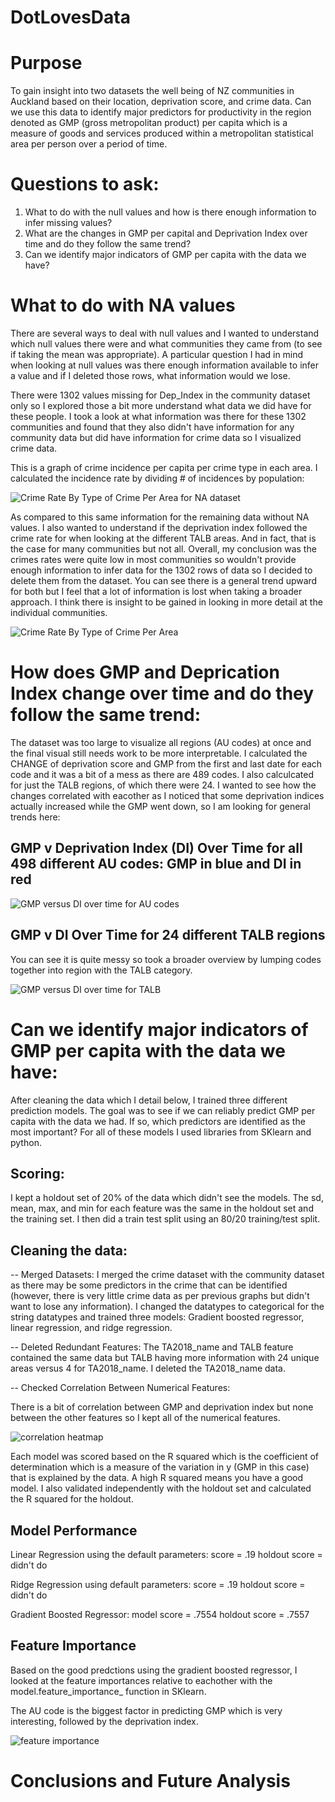 # DotLovesData

# Purpose

To gain insight into two datasets the well being of NZ communities in Auckland based on their location, deprivation score, and crime data. Can we use this data to identify major predictors for productivity in the region denoted as GMP (gross metropolitan product) per capita which is a measure of goods and services produced within a metropolitan statistical area per person over a period of 
time.

# Questions to ask:

1) What to do with the null values and how is there enough information to infer missing values?
2) What are the changes in GMP per capital and Deprivation Index over time and do they follow the same trend?
3) Can we identify major indicators of GMP per capita with the data we have?

# What to do with NA values

There are several ways to deal with null values and I wanted to understand which null values there were and what communities they came from (to see if taking the mean was appropriate). A particular question I had in mind when looking at null values was there enough information available to infer a value and if I deleted those rows, what information would we lose.

There were 1302 values missing for Dep_Index in the community dataset only so I explored those a bit more understand what data we did have for these people. I took a look at what information was there for these 1302 communities and found that they also didn't have information for any community data but did have information for crime data so I visualized crime data.

This is a graph of crime incidence per capita per crime type in each area. I calculated the incidence rate by dividing # of incidences by population:

![Crime Rate By Type of Crime Per Area for NA dataset](/visuals/NANDataCrimeDataByTALB.png)

As compared to this same information for the remaining data without NA values. I also wanted to understand if the deprivation index followed the crime rate for when looking at the different TALB areas. And in fact, that is the case for many communities but not all. Overall, my conclusion was the crimes rates were quite low in most communities so wouldn't provide enough information to infer data for the 1302 rows of data so I decided to delete them from the dataset. You can see there is a general trend upward for both but I feel that a lot of information is lost when taking a broader approach. I think there is insight to be gained in looking in more detail at the individual communities.

![Crime Rate By Type of Crime Per Area](/visuals/CleanedCrimeDataByTALBandDepIndexMean.png)


# How does GMP and Deprication Index change over time and do they follow the same trend:

The dataset was too large to visualize all regions (AU codes) at once and the final visual still needs work to be more interpretable. I calculated the CHANGE of deprivation score and GMP from the first and last date for each code and it was a bit of a mess as there are 489 codes. I also calculcated for just the TALB regions, of which there were 24. I wanted to see how the changes correlated with eacother as I noticed that some deprivation indices actually increased while the GMP went down, so I am looking for general trends here:

## GMP v Deprivation Index (DI) Over Time for all 498 different AU codes: GMP in blue and DI in red

![GMP versus DI over time for AU codes](/visuals/GMPvDIOverTimePerAUCode.png)

## GMP v DI Over Time for 24 different TALB regions 

You can see it is quite messy so took a broader overview by lumping codes together into region with the TALB category.

![GMP versus DI over time for TALB](/visuals/GMPvDIOverTimePerTALB.png)


# Can we identify major indicators of GMP per capita with the data we have:

After cleaning the data which I detail below, I trained three different prediction models. The goal was to see if we can reliably predict GMP per capita with the data we had. If so, which predictors are identified as the most important? For all of these models I used libraries from SKlearn and python.

## Scoring:
I kept a holdout set of 20% of the data which didn't see the models. The sd, mean, max, and min for each feature was the same in the holdout set and the training set. I then did a train test split using an 80/20 training/test split.

## Cleaning the data:
-- Merged Datasets:
I merged the crime dataset with the community dataset as there may be some predictors in the crime that can be identified (however, there is very little crime data as per previous graphs but didn't want to lose any information). I changed the datatypes to categorical for the string datatypes and trained three models: Gradient boosted regressor, linear regression, and ridge regression.

-- Deleted Redundant Features:
The TA2018_name and TALB feature contained the same data but TALB having more information with 24 unique areas versus 4 for TA2018_name. I deleted the TA2018_name data.

-- Checked Correlation Between Numerical Features:

There is a bit of correlation between GMP and deprivation index but none between the other features so I kept all of the numerical features.

![correlation heatmap](/visuals/correlationPlot.png)

Each model was scored based on the R squared which is the coefficient of determination which is a measure of the variation in y (GMP in this case) that is explained by the data. A high R squared means you have a good model. I also validated independently with the holdout set and calculated the R squared for the holdout.

## Model Performance

Linear Regression using the default parameters: 
score = .19
holdout score = didn't do

Ridge Regression using default parameters:
score = .19
holdout score = didn't do

Gradient Boosted Regressor:
model score = .7554
holdout score = .7557

## Feature Importance

Based on the good predctions using the gradient boosted regressor, I looked at the feature importances relative to eachother with the model.feature_importance_ function in SKlearn.

The AU code is the biggest factor in predicting GMP which is very interesting, followed by the deprivation index.


![feature importance](/visuals/featureImportances.png)


# Conclusions and Future Analysis


